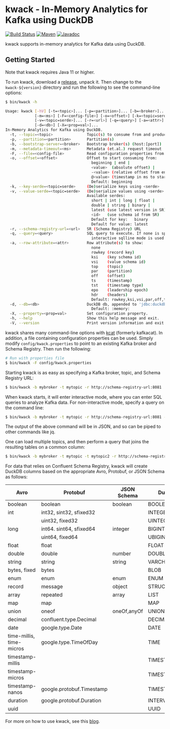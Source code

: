 
# kwack - In-Memory Analytics for Kafka using DuckDB

[![Build Status][github-actions-shield]][github-actions-link]
[![Maven][maven-shield]][maven-link]
[![Javadoc][javadoc-shield]][javadoc-link]

[github-actions-shield]: https://github.com/rayokota/kwack/workflows/build/badge.svg?branch=master
[github-actions-link]: https://github.com/rayokota/kwack/actions
[maven-shield]: https://img.shields.io/maven-central/v/io.kwack/kwack-core.svg
[maven-link]: https://search.maven.org/#search%7Cga%7C1%7Ckwack-core
[javadoc-shield]: https://javadoc.io/badge/io.kcache/kwack-core.svg?color=blue
[javadoc-link]: https://javadoc.io/doc/io.kcache/kwack-core

kwack supports in-memory analytics for Kafka data using DuckDB.

## Getting Started

Note that kwack requires Java 11 or higher. 

To run kwack, download a [release](https://github.com/rayokota/kwack/releases), unpack it.
Then change to the `kwack-${version}` directory and run the following to see the command-line options:

```bash
$ bin/kwack -h

Usage: kwack [-hV] [-t=<topic>]... [-p=<partition>]... [-b=<broker>]...
             [-m=<ms>] [-F=<config-file>] [-o=<offset>] [-k=<topic=serde>]...
             [-v=<topic=serde>]... [-r=<url>] [-q=<query>] [-a=<attr>]...
             [-d=<db>] [-X=<prop=val>]...
In-Memory Analytics for Kafka using DuckDB.
  -t, --topic=<topic>               Topic(s) to consume from and produce to
  -p, --partition=<partition>       Partition(s)
  -b, --bootstrap-server=<broker>   Bootstrap broker(s) (host:[port])
  -m, --metadata-timeout=<ms>       Metadata (et.al.) request timeout
  -F, --file=<config-file>          Read configuration properties from file
  -o, --offset=<offset>             Offset to start consuming from:
                                      beginning | end |
                                      <value>  (absolute offset) |
                                      -<value> (relative offset from end)
                                      @<value> (timestamp in ms to start at)
                                      Default: beginning
  -k, --key-serde=<topic=serde>     (De)serialize keys using <serde>
  -v, --value-serde=<topic=serde>   (De)serialize values using <serde>
                                    Available serdes:
                                      short | int | long | float |
                                      double | string | binary |
                                      latest (use latest version in SR) |
                                      <id>   (use schema id from SR)
                                      Default for key:   binary
                                      Default for value: latest
  -r, --schema-registry-url=<url>   SR (Schema Registry) URL
  -q, --query=<query>               SQL query to execute. If none is specified,
                                      interactive sqlline mode is used
  -a, --row-attribute=<attr>        Row attribute(s) to show:
                                      none
                                      rowkey (record key)
                                      ksi    (key schema id)
                                      vsi    (value schema id)
                                      top    (topic)
                                      par    (partition)
                                      off    (offset)
                                      ts     (timestamp)
                                      tst    (timestamp type)
                                      epo    (leadership epoch)
                                      hdr    (headers)
                                      Default: rowkey,ksi,vsi,par,off,ts,hdr
  -d, --db=<db>                     DuckDB db, appended to 'jdbc:duckdb:'
                                      Default: :memory:
  -X, --property=<prop=val>         Set configuration property.
  -h, --help                        Show this help message and exit.
  -V, --version                     Print version information and exit.
```

kwack shares many command-line options with [kcat](https://github.com/edenhill/kcat) (formerly kafkacat).
In addition, a file containing configuration properties can be used.  Simply modify 
`config/kwack.properties` to point to an existing Kafka broker and Schema
Registry. Then run the following:

```bash
# Run with properties file
$ bin/kwack -F config/kwack.properties
```

Starting kwack is as easy as specifying a Kafka broker, topic, and Schema Registry URL:

```bash
$ bin/kwack -b mybroker -t mytopic -r http://schema-registry-url:8081
```

When kwack starts, it will enter interactive mode, where you can enter SQL queries 
to analyze Kafka data.  For non-interactive mode, specify a query on the command line:

```bash
$ bin/kwack -b mybroker -t mytopic -r http://schema-registry-url:8081 -q "SELECT * FROM mytopic"
```

The output of the above command will be in JSON, and so can be piped to other commands like jq.

One can load multiple topics, and then perform a query that joins the resulting tables on a common 
column:

```bash
$ bin/kwack -b mybroker -t mytopic -t mytopic2 -r http://schema-registry-url:8081 -q "SELECT * FROM mytopic JOIN mytopic2 USING (col1)"
```

For data that relies on Confluent Schema Registry, kwack will create DuckDB columns based on
the appropriate Avro, Protobuf, or JSON Schema as follows:

|Avro | Protobuf | JSON Schema | DuckDB |
|-----|----------|-------------|--------|
|boolean | boolean | boolean | BOOLEAN |
|int | int32, sint32, sfixed32 || INTEGER |
|| uint32, fixed32 || UINTEGER |
|long | int64. sint64, sfixed64 | integer | BIGINT |
|| uint64, fixed64 || UBIGINT |
|float | float || FLOAT |
|double | double | number | DOUBLE |
|string | string | string | VARCHAR |
|bytes, fixed | bytes || BLOB |
|enum | enum| enum | ENUM |
|record | message | object | STRUCT |
|array | repeated | array | LIST |
|map | map || MAP |
|union | oneof | oneOf,anyOf | UNION |
|decimal | confluent.type.Decimal || DECIMAL |
|date | google.type.Date || DATE |
|time-millis, time-micros | google.type.TimeOfDay || TIME |
|timestamp-millis ||| TIMESTAMP_MS |
|timestamp-micros ||| TIMESTAMP |
|timestamp-nanos | google.protobuf.Timestamp || TIMESTAMP_NS |
|duration | google.protobuf.Duration || INTERVAL |
|uuid ||| UUID |

For more on how to use kwack, see this [blog](todo).